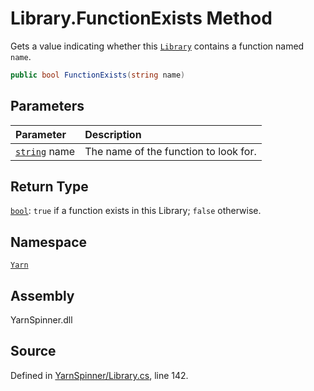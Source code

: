 # Library.FunctionExists Method

Gets a value indicating whether this [`Library`](/api/csharp/yarn/library.md) contains a function named `name`.


```csharp
public bool FunctionExists(string name)
```

## Parameters
|Parameter|Description|
|:---|:---|
|[`string`](https://docs.microsoft.com/dotnet/api/System.String) name|The name of the function to look for.|
## Return Type
[`bool`](https://docs.microsoft.com/dotnet/api/System.Boolean): `true` if a function exists in this Library; `false` otherwise.



## Namespace
[`Yarn`](/api/csharp/yarn/README.md)

## Assembly
YarnSpinner.dll

## Source
Defined in [YarnSpinner/Library.cs](https://github.com/YarnSpinnerTool/YarnSpinner//blob/develop/YarnSpinner/Library.cs#L142), line 142.
